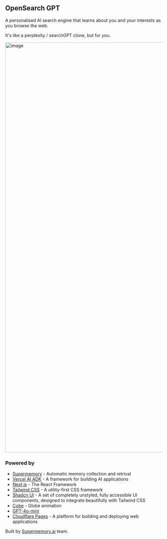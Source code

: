 ## OpenSearch GPT

A personalised AI search engine that learns about you and your interests as you browse the web.

It's like a perplexity / searchGPT clone, but for _you_.

<img width="1313" alt="image" src="https://github.com/user-attachments/assets/6dd38f8e-a849-425e-a0cf-610586743b92" />


### Powered by

- [Supermemory](https://supermemory.ai) - Automatic memory collection and retrival
- [Vercel AI ADK](https://github.com/vercel/ai) - A framework for building AI applications
- [Next.js](https://nextjs.org/) - The React Framework
- [Tailwind CSS](https://tailwindcss.com/) - A utility-first CSS framework
- [Shadcn UI](https://tailwindui.com/) - A set of completely unstyled, fully accessible UI components, designed to integrate beautifully with Tailwind CSS
- [Cobe](https://github.com/shuding/cobe) - Globe animation
- [GPT-4o-mini](https://openai.com)
- [Cloudflare Pages](https://pages.cloudflare.com/) - A platform for building and deploying web applications

Built by [Supermemory.ai](https://supermemory.ai) team.
